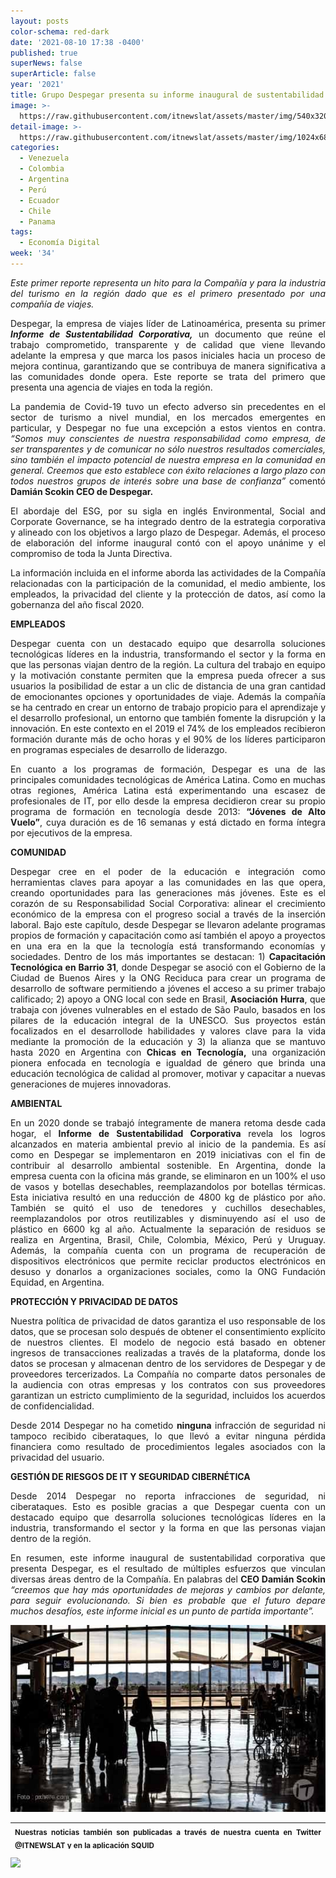 ```yaml
---
layout: posts
color-schema: red-dark
date: '2021-08-10 17:38 -0400'
published: true
superNews: false
superArticle: false
year: '2021'
title: Grupo Despegar presenta su informe inaugural de sustentabilidad corporativa
image: >-
  https://raw.githubusercontent.com/itnewslat/assets/master/img/540x320/Viajeros-p.jpg
detail-image: >-
  https://raw.githubusercontent.com/itnewslat/assets/master/img/1024x680/Viajeros-g.jpg
categories:
  - Venezuela
  - Colombia
  - Argentina
  - Perú
  - Ecuador
  - Chile
  - Panama
tags:
  - Economía Digital
week: '34'
---
```

<p style="text-align: justify;"><em> Este primer reporte representa un hito para la Compañía y para la industria del turismo en la región dado que es el primero presentado por una compañía de viajes.</em></p>
<p style="text-align: justify;">Despegar, la empresa de viajes líder de Latinoamérica, presenta su primer <strong><em>Informe de Sustentabilidad Corporativa,</em></strong> un documento que reúne el trabajo comprometido, transparente y de calidad que viene llevando adelante la empresa y que marca los pasos iniciales hacia un proceso de mejora continua, garantizando que se contribuya de manera significativa a las comunidades donde opera. Este reporte se trata del primero que presenta una agencia de viajes en toda la región.</p>
<p style="text-align: justify;">La pandemia de Covid-19 tuvo un efecto adverso sin precedentes en el sector de turismo a nivel mundial, en los mercados emergentes en particular, y Despegar no fue una excepción a estos vientos en contra. <em>“Somos muy conscientes de nuestra responsabilidad como empresa, de ser transparentes y de comunicar no sólo nuestros resultados comerciales, sino también el impacto potencial de nuestra empresa en la comunidad en general. Creemos que esto establece con éxito relaciones a largo plazo con todos nuestros grupos de interés sobre una base de confianza”</em> comentó <strong>Damián Scokin CEO de Despegar.</strong></p>
<p style="text-align: justify;">El abordaje del ESG, por su sigla en inglés Environmental, Social and Corporate Governance, se ha integrado dentro de la estrategia corporativa y alineado con los objetivos a largo plazo de Despegar. Además, el proceso de elaboración del informe inaugural contó con el apoyo unánime y el compromiso de toda la Junta Directiva.</p>
<p style="text-align: justify;">La información incluida en el informe aborda las actividades de la Compañía relacionadas con la participación de la comunidad, el medio ambiente, los empleados, la privacidad del cliente y la protección de datos, así como la gobernanza del año fiscal 2020.</p>
<p style="text-align: justify;"><strong>EMPLEADOS</strong></p>
<p style="text-align: justify;">Despegar cuenta con un destacado equipo que desarrolla soluciones tecnológicas líderes en la industria, transformando el sector y la forma en que las personas viajan dentro de la región. La cultura del trabajo en equipo y la motivación constante permiten que la empresa pueda ofrecer a sus usuarios la posibilidad de estar a un clic de distancia de una gran cantidad de emocionantes opciones y oportunidades de viaje. Además la compañía se ha centrado en crear un entorno de trabajo propicio para el aprendizaje y el desarrollo profesional, un entorno que también fomente la disrupción y la innovación. En este contexto en el 2019 el 74% de los empleados recibieron formación durante más de ocho horas y el 90% de los líderes participaron en programas especiales de desarrollo de liderazgo.</p>
<p style="text-align: justify;">En cuanto a los programas de formación, Despegar es una de las principales comunidades tecnológicas de América Latina. Como en muchas otras regiones, América Latina está experimentando una escasez de profesionales de IT, por ello desde la empresa decidieron crear su propio programa de formación en tecnología desde 2013: <strong>“Jóvenes de Alto Vuelo”</strong>, cuya duración es de 16 semanas y está dictado en forma íntegra por ejecutivos de la empresa.</p>
<p style="text-align: justify;"><strong>COMUNIDAD</strong></p>
<p style="text-align: justify;">Despegar cree en el poder de la educación e integración como herramientas claves para apoyar a las comunidades en las que opera, creando oportunidades para las generaciones más jóvenes. Este es el corazón de su Responsabilidad Social Corporativa: alinear el crecimiento económico de la empresa con el progreso social a través de la inserción laboral. Bajo este capítulo, desde Despegar se llevaron adelante programas propios de formación y capacitación como así también el apoyo a proyectos en una era en la que la tecnología está transformando economías y sociedades. Dentro de los más importantes se destacan: 1) <strong>Capacitación Tecnológica en Barrio 31</strong>, donde Despegar se asoció con el Gobierno de la Ciudad de Buenos Aires y la ONG Reciduca para crear un programa de desarrollo de software permitiendo a jóvenes el acceso a su primer trabajo calificado; 2) apoyo a ONG local con sede en Brasil, <strong>Asociación Hurra</strong>, que trabaja con jóvenes vulnerables en el estado de São Paulo, basados en los pilares de la educación integral de la UNESCO. Sus proyectos están focalizados en el desarrollode habilidades y valores clave para la vida mediante la promoción de la educación y 3) la alianza que se mantuvo hasta 2020 en Argentina con <strong>Chicas en Tecnología,</strong> una organización pionera enfocada en tecnología e igualdad de género que brinda una educación tecnológica de calidad al promover, motivar y capacitar a nuevas generaciones de mujeres innovadoras.</p>
<p style="text-align: justify;"><strong>AMBIENTAL</strong></p>
<p style="text-align: justify;">En un 2020 donde se trabajó íntegramente de manera retoma desde cada hogar, el <strong>Informe de Sustentabilidad Corporativa</strong> revela los logros alcanzados en materia ambiental previo al inicio de la pandemia. Es así como en Despegar se implementaron en 2019 iniciativas con el fin de contribuir al desarrollo ambiental sostenible. En Argentina, donde la empresa cuenta con la oficina más grande, se eliminaron en un 100% el uso de vasos y botellas desechables, reemplazandolos por botellas térmicas. Esta iniciativa resultó en una reducción de 4800 kg de plástico por año. También se quitó el uso de tenedores y cuchillos desechables, reemplazandolos por otros reutilizables y disminuyendo así el uso de plástico en 6600 kg al año. Actualmente la separación de residuos se realiza en Argentina, Brasil, Chile, Colombia, México, Perú y Uruguay. Además, la compañía cuenta con un programa de recuperación de dispositivos electrónicos que permite reciclar productos electrónicos en desuso y donarlos a organizaciones sociales, como la ONG Fundación Equidad, en Argentina.</p>
<p style="text-align: justify;"><strong>PROTECCIÓN Y PRIVACIDAD DE DATOS</strong></p>
<p style="text-align: justify;">Nuestra política de privacidad de datos garantiza el uso responsable de los datos, que se procesan solo después de obtener el consentimiento explícito de nuestros clientes. El modelo de negocio está basado en obtener ingresos de transacciones realizadas a través de la plataforma, donde los datos se procesan y almacenan dentro de los servidores de Despegar y de proveedores tercerizados. La Compañía no comparte datos personales de la audiencia con otras empresas y los contratos con sus proveedores garantizan un estricto cumplimiento de la seguridad, incluidos los acuerdos de confidencialidad.</p>
<p style="text-align: justify;">Desde 2014 Despegar no ha cometido <strong>ninguna</strong> infracción de seguridad ni tampoco recibido ciberataques, lo que llevó a evitar ninguna pérdida financiera como resultado de procedimientos legales asociados con la privacidad del usuario.</p>
<p style="text-align: justify;"><strong>GESTIÓN DE RIESGOS DE IT Y SEGURIDAD CIBERNÉTICA</strong></p>
<p style="text-align: justify;">Desde 2014 Despegar no reporta infracciones de seguridad, ni ciberataques. Esto es posible gracias a que Despegar cuenta con un destacado equipo que desarrolla soluciones tecnológicas líderes en la industria, transformando el sector y la forma en que las personas viajan dentro de la región.</p>
<p style="text-align: justify;">En resumen, este informe inaugural de sustentabilidad corporativa que presenta Despegar, es el resultado de múltiples esfuerzos que vinculan diversas áreas dentro de la Compañía. En palabras del <strong>CEO Damián Scokin</strong> <em>“creemos que hay más oportunidades de mejoras y cambios por delante, para seguir evolucionando. Si bien es probable que el futuro depare muchos desafíos, este informe inicial es un punto de partida importante”.</em></p>

![](https://raw.githubusercontent.com/itnewslat/assets/master/img/540x320/Viajeros-p.jpg)

<table style="height: 42px;" width="569">
<tbody>
<tr>
<td style="text-align: justify;"><sub><strong>Nuestras noticias también son publicadas a través de nuestra cuenta en Twitter <a href="https://twitter.com/itnewslat?lang=es">@ITNEWSLAT</a> y en la aplicación <a href="https://squidapp.co/en/">SQUID</a></strong></sub></td>
</tr>
</tbody>
</table>

<img src="https://tracker.metricool.com/c3po.jpg?hash=56f88a41e39ab42c063cc51676587a04"/>

